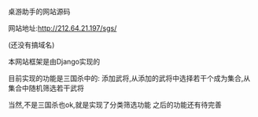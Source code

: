 桌游助手的网站源码

网站地址:http://212.64.21.197/sgs/

(还没有搞域名)

本网站框架是由Django实现的

目前实现的功能是三国杀中的:
添加武将,从添加的武将中选择若干个成为集合,从集合中随机筛选若干武将

当然,不是三国杀也ok,就是实现了分类筛选功能
之后的功能还有待完善

